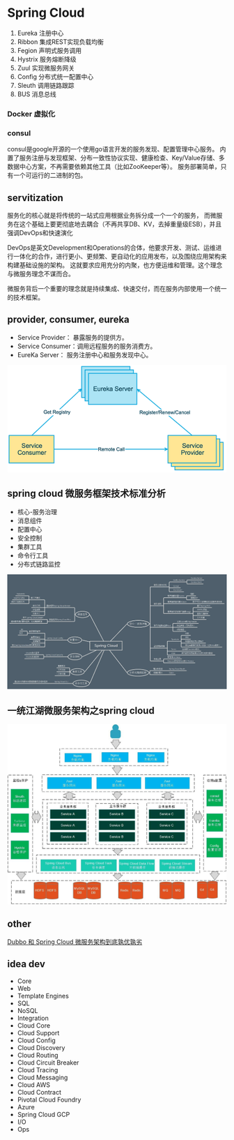 # Spring Cloud

1. Eureka 注册中心
2. Ribbon 集成REST实现负载均衡
3. Fegion 声明式服务调用
4. Hystrix 服务熔断降级
5. Zuul 实现微服务网关
6. Config 分布式统一配置中心
7. Sleuth 调用链路跟踪
8. BUS 消息总线

### Docker 虚拟化

### consul
consul是google开源的一个使用go语言开发的服务发现、配置管理中心服务。
内置了服务注册与发现框架、分布一致性协议实现、健康检查、Key/Value存储、多数据中心方案，不再需要依赖其他工具（比如ZooKeeper等）。
服务部署简单，只有一个可运行的二进制的包。

## servitization
服务化的核心就是将传统的一站式应用根据业务拆分成一个一个的服务，
而微服务在这个基础上要更彻底地去耦合（不再共享DB、KV，去掉重量级ESB），并且强调DevOps和快速演化

DevOps是英文Development和Operations的合体，他要求开发、测试、运维进行一体化的合作，进行更小、更频繁、更自动化的应用发布，以及围绕应用架构来构建基础设施的架构。
这就要求应用充分的内聚，也方便运维和管理。这个理念与微服务理念不谋而合。

微服务背后一个重要的理念就是持续集成、快速交付，而在服务内部使用一个统一的技术框架。

## provider, consumer, eureka
* Service Provider： 暴露服务的提供方。
* Service Consumer：调用远程服务的服务消费方。
* EureKa Server： 服务注册中心和服务发现中心。

![spring-cloud-provider-consumer-eureka](./img/spring-cloud-provider-consumer-eureka.png) 

## spring cloud 微服务框架技术标准分析
* 核心-服务治理
* 消息组件
* 配置中心
* 安全控制
* 集群工具
* 命令行工具
* 分布式链路监控

![spring cloud 微服务框架技术标准分析](./img/spring-cloud-knowledge.jpg) 

## 一统江湖微服务架构之spring cloud

![spring-cloud-structure](./img/spring-cloud-structure.jpg)

## other
[Dubbo 和 Spring Cloud 微服务架构到底孰优孰劣](https://blog.csdn.net/lijinzhou2017/article/details/78718217)  

## idea dev
* Core
* Web
* Template Engines
* SQL
* NoSQL
* Integration
* Cloud Core
* Cloud Support
* Cloud Config
* Cloud Discovery
* Cloud Routing
* Cloud Circuit Breaker
* Cloud Tracing
* Cloud Messaging
* Cloud AWS
* Cloud Contract
* Pivotal Cloud Foundry
* Azure
* Spring Cloud GCP
* I/O
* Ops

